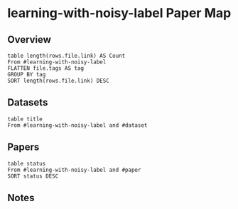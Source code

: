 # learning-with-noisy-label Paper Map

## Overview

```dataview
table length(rows.file.link) AS Count
From #learning-with-noisy-label
FLATTEN file.tags AS tag
GROUP BY tag
SORT length(rows.file.link) DESC
```

## Datasets

```dataview
table title
From #learning-with-noisy-label and #dataset
```

## Papers

```dataview
table status
From #learning-with-noisy-label and #paper
SORT status DESC
```

## Notes
